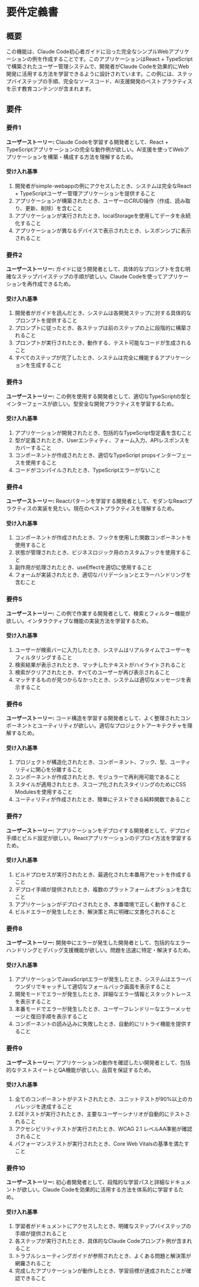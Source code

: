 # 要件定義書

## 概要

この機能は、Claude Code初心者ガイドに沿った完全なシンプルWebアプリケーションの例を作成することです。このアプリケーションはReact + TypeScriptで構築されたユーザー管理システムで、開発者がClaude Codeを効果的にWeb開発に活用する方法を学習できるように設計されています。この例には、ステップバイステップの手順、完全なソースコード、AI支援開発のベストプラクティスを示す教育コンテンツが含まれます。

## 要件

### 要件1

**ユーザーストーリー:** Claude Codeを学習する開発者として、React + TypeScriptアプリケーションの完全な動作例が欲しい。AI支援を使ってWebアプリケーションを構築・構成する方法を理解するため。

#### 受け入れ基準

1. 開発者がsimple-webappの例にアクセスしたとき、システムは完全なReact + TypeScriptユーザー管理アプリケーションを提供すること
2. アプリケーションが構築されたとき、ユーザーのCRUD操作（作成、読み取り、更新、削除）を含むこと
3. アプリケーションが実行されたとき、localStorageを使用してデータを永続化すること
4. アプリケーションが異なるデバイスで表示されたとき、レスポンシブに表示されること

### 要件2

**ユーザーストーリー:** ガイドに従う開発者として、具体的なプロンプトを含む明確なステップバイステップの手順が欲しい。Claude Codeを使ってアプリケーションを再作成できるため。

#### 受け入れ基準

1. 開発者がガイドを読んだとき、システムは各開発ステップに対する具体的なプロンプトを提供すること
2. プロンプトに従ったとき、各ステップは前のステップの上に段階的に構築されること
3. プロンプトが実行されたとき、動作する、テスト可能なコードが生成されること
4. すべてのステップが完了したとき、システムは完全に機能するアプリケーションを生成すること

### 要件3

**ユーザーストーリー:** この例を使用する開発者として、適切なTypeScriptの型とインターフェースが欲しい。型安全な開発プラクティスを学習するため。

#### 受け入れ基準

1. アプリケーションが開発されたとき、包括的なTypeScript型定義を含むこと
2. 型が定義されたとき、Userエンティティ、フォーム入力、APIレスポンスをカバーすること
3. コンポーネントが作成されたとき、適切なTypeScript propsインターフェースを使用すること
4. コードがコンパイルされたとき、TypeScriptエラーがないこと

### 要件4

**ユーザーストーリー:** Reactパターンを学習する開発者として、モダンなReactプラクティスの実装を見たい。現在のベストプラクティスを理解するため。

#### 受け入れ基準

1. コンポーネントが作成されたとき、フックを使用した関数コンポーネントを使用すること
2. 状態が管理されたとき、ビジネスロジック用のカスタムフックを使用すること
3. 副作用が処理されたとき、useEffectを適切に使用すること
4. フォームが実装されたとき、適切なバリデーションとエラーハンドリングを含むこと

### 要件5

**ユーザーストーリー:** この例で作業する開発者として、検索とフィルター機能が欲しい。インタラクティブな機能の実装方法を学習するため。

#### 受け入れ基準

1. ユーザーが検索バーに入力したとき、システムはリアルタイムでユーザーをフィルタリングすること
2. 検索結果が表示されたとき、マッチしたテキストがハイライトされること
3. 検索がクリアされたとき、すべてのユーザーが再び表示されること
4. マッチするものが見つからなかったとき、システムは適切なメッセージを表示すること

### 要件6

**ユーザーストーリー:** コード構造を学習する開発者として、よく整理されたコンポーネントとユーティリティが欲しい。適切なプロジェクトアーキテクチャを理解するため。

#### 受け入れ基準

1. プロジェクトが構造化されたとき、コンポーネント、フック、型、ユーティリティに関心を分離すること
2. コンポーネントが作成されたとき、モジュラーで再利用可能であること
3. スタイルが適用されたとき、スコープ化されたスタイリングのためにCSS Modulesを使用すること
4. ユーティリティが作成されたとき、簡単にテストできる純粋関数であること

### 要件7

**ユーザーストーリー:** アプリケーションをデプロイする開発者として、デプロイ手順とビルド設定が欲しい。Reactアプリケーションのデプロイ方法を学習するため。

#### 受け入れ基準

1. ビルドプロセスが実行されたとき、最適化された本番用アセットを作成すること
2. デプロイ手順が提供されたとき、複数のプラットフォームオプションを含むこと
3. アプリケーションがデプロイされたとき、本番環境で正しく動作すること
4. ビルドエラーが発生したとき、解決策と共に明確に文書化されること

### 要件8

**ユーザーストーリー:** 開発中にエラーが発生した開発者として、包括的なエラーハンドリングとデバッグ支援機能が欲しい。問題を迅速に特定・解決するため。

#### 受け入れ基準

1. アプリケーションでJavaScriptエラーが発生したとき、システムはエラーバウンダリでキャッチして適切なフォールバック画面を表示すること
2. 開発モードでエラーが発生したとき、詳細なエラー情報とスタックトレースを表示すること
3. 本番モードでエラーが発生したとき、ユーザーフレンドリーなエラーメッセージと復旧手順を表示すること
4. コンポーネントの読み込みに失敗したとき、自動的にリトライ機能を提供すること

### 要件9

**ユーザーストーリー:** アプリケーションの動作を確認したい開発者として、包括的なテストスイートとQA機能が欲しい。品質を保証するため。

#### 受け入れ基準

1. 全てのコンポーネントがテストされたとき、ユニットテストが90%以上のカバレッジを達成すること
2. E2Eテストが実行されたとき、主要なユーザーシナリオが自動的にテストされること
3. アクセシビリティテストが実行されたとき、WCAG 2.1 レベルAA準拠が確認されること
4. パフォーマンステストが実行されたとき、Core Web Vitalsの基準を満たすこと

### 要件10

**ユーザーストーリー:** 初心者開発者として、段階的な学習パスと詳細なドキュメントが欲しい。Claude Codeを効果的に活用する方法を体系的に学習するため。

#### 受け入れ基準

1. 学習者がドキュメントにアクセスしたとき、明確なステップバイステップの手順が提供されること
2. 各ステップが実行されたとき、具体的なClaude Codeプロンプト例が含まれること
3. トラブルシューティングガイドが参照されたとき、よくある問題と解決策が網羅されること
4. 完成したアプリケーションが動作したとき、学習目標が達成されたことが確認できること